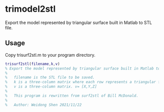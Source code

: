 # trimodel2stl
Export the model represented by triangular surface built in Matlab to STL file.

## Usage

Copy trisurf2stl.m to your program directory.



```matlab
trisurf2stl(filename,k,v)
% Export the model represented by triangular surface built in Matlab to STL file.
%
%   filename is the STL file to be saved.
%   k is a three-column matrix where each row represents a triangular facet. The values represent the row indices of the input points.
%   v is a three-column matrix. v= [X,Y,Z]
%
%   This program is rewritten from surf2stl of Bill McDonald.
%
%   Author: Weidong Shen 2021/11/22
```









